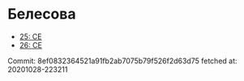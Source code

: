 # Белесова
- [25: CE](25.md)
- [26: CE](26.md)

Commit: 8ef0832364521a91fb2ab7075b79f526f2d63d75
 fetched at: 20201028-223211

